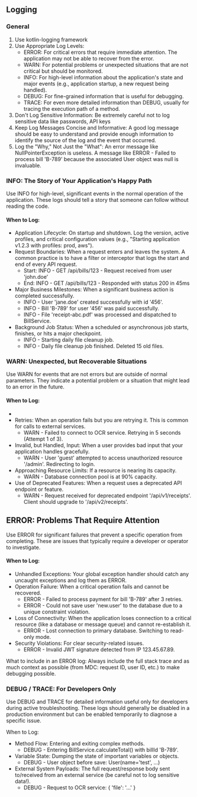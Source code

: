 ## Logging

### General

1. Use kotlin-logging framework 
2. Use Appropriate Log Levels:
   * ERROR: For critical errors that require immediate attention. The application may not be able to recover from the error.
   * WARN: For potential problems or unexpected situations that are not critical but should be monitored.
   * INFO: For high-level information about the application's state and major events (e.g., application startup, a new request being handled).
   * DEBUG: For fine-grained information that is useful for debugging.
   * TRACE: For even more detailed information than DEBUG, usually for tracing the execution path of a method. 
3. Don't Log Sensitive Information: Be extremely careful not to log sensitive data like passwords, API keys
4. Keep Log Messages Concise and Informative: A good log message should be easy to understand and provide enough information to identify the source of
      the log and the event that occurred.
5. Log the "Why," Not Just the "What": An error message like NullPointerException is useless. A message like ERROR - Failed to process bill 'B-789'
      because the associated User object was null is invaluable.


### INFO: The Story of Your Application's Happy Path
Use INFO for high-level, significant events in the normal operation of the application. These logs should tell a story that someone can follow without
reading the code.

#### When to Log:

* Application Lifecycle: On startup and shutdown. Log the version, active profiles, and critical configuration values (e.g., "Starting application
  v1.2.3 with profiles: prod, aws").
* Request Boundaries: When a request enters and leaves the system. A common practice is to have a filter or interceptor that logs the start and end of
  every API request.
   * Start: INFO - GET /api/bills/123 - Request received from user 'john.doe'
   * End: INFO - GET /api/bills/123 - Responded with status 200 in 45ms
* Major Business Milestones: When a significant business action is completed successfully.
   * INFO - User 'jane.doe' created successfully with id '456'.
   * INFO - Bill 'B-789' for user '456' was paid successfully.
   * INFO - File 'receipt-abc.pdf' was processed and dispatched to BillService.
* Background Job Status: When a scheduled or asynchronous job starts, finishes, or hits a major checkpoint.
   * INFO - Starting daily file cleanup job.
   * INFO - Daily file cleanup job finished. Deleted 15 old files.

### WARN: Unexpected, but Recoverable Situations
Use WARN for events that are not errors but are outside of normal parameters. They indicate a potential problem or a situation that might lead to an
error in the future.

#### When to Log:
* 
* Retries: When an operation fails but you are retrying it. This is common for calls to external services.
   * WARN - Failed to connect to OCR service. Retrying in 5 seconds (Attempt 1 of 3).
* Invalid, but Handled, Input: When a user provides bad input that your application handles gracefully.
   * WARN - User 'guest' attempted to access unauthorized resource '/admin'. Redirecting to login.
* Approaching Resource Limits: If a resource is nearing its capacity.
   * WARN - Database connection pool is at 90% capacity.
* Use of Deprecated Features: When a request uses a deprecated API endpoint or feature.
   * WARN - Request received for deprecated endpoint '/api/v1/receipts'. Client should upgrade to '/api/v2/receipts'.

## ERROR: Problems That Require Attention
Use ERROR for significant failures that prevent a specific operation from completing. These are issues that typically require a developer or operator
to investigate.

#### When to Log:
* Unhandled Exceptions: Your global exception handler should catch any uncaught exceptions and log them as ERROR.
* Operation Failure: When a critical operation fails and cannot be recovered.
   * ERROR - Failed to process payment for bill 'B-789' after 3 retries.
   * ERROR - Could not save user 'new.user' to the database due to a unique constraint violation.
* Loss of Connectivity: When the application loses connection to a critical resource (like a database or message queue) and cannot re-establish it.
   * ERROR - Lost connection to primary database. Switching to read-only mode.
* Security Violations: For clear security-related issues.
   * ERROR - Invalid JWT signature detected from IP 123.45.67.89.

What to include in an ERROR log:
Always include the full stack trace and as much context as possible (from MDC: request ID, user ID, etc.) to make debugging possible.

### DEBUG / TRACE: For Developers Only

Use DEBUG and TRACE for detailed information useful only for developers during active troubleshooting. These logs should generally be disabled in a
production environment but can be enabled temporarily to diagnose a specific issue.

When to Log:


* Method Flow: Entering and exiting complex methods.
   * DEBUG - Entering BillService.calculateTotal() with billId 'B-789'.
* Variable State: Dumping the state of important variables or objects.
   * DEBUG - User object before save: User(name='test', ...)
* External System Payloads: The full request/response body sent to/received from an external service (be careful not to log sensitive data!).
   * DEBUG - Request to OCR service: { 'file': '...' }
